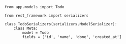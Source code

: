     from app.models import Todo   

    from rest_framework import serializers

    class TodoSerializers(serializers.ModelSerializer):
        class Meta:
            model = Todo
            fields = ['id', 'name', 'done', 'created_at']
